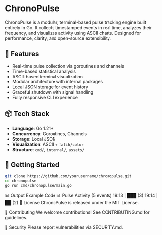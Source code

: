 # ChronoPulse

ChronoPulse is a modular, terminal-based pulse tracking engine built entirely in Go. It collects timestamped events in real time, analyzes their frequency, and visualizes activity using ASCII charts. Designed for performance, clarity, and open-source extensibility.

## 🚀 Features

- Real-time pulse collection via goroutines and channels
- Time-based statistical analysis
- ASCII-based terminal visualization 
- Modular architecture with internal packages
- Local JSON storage for event history
- Graceful shutdown with signal handling
- Fully responsive CLI experience

## 📦 Tech Stack

- **Language**: Go 1.21+
- **Concurrency**: Goroutines, Channels
- **Storage**: Local JSON
- **Visualization**: ASCII + `fatih/color`
- **Structure**: `cmd/`, `internal/`, `assets/`

## 🧪 Getting Started

```bash
git clone https://github.com/yourusername/chronopulse.git
cd chronopulse
go run cmd/chronopulse/main.go
```

📊 Output Example
Code
📊 Pulse Activity (5 events)
19:13 | ███ (3)
19:14 | ██ (2)
📜 License
ChronoPulse is released under the MIT License.

🤝 Contributing
We welcome contributions! See CONTRIBUTING.md for guidelines.

🔐 Security
Please report vulnerabilities via SECURITY.md.

